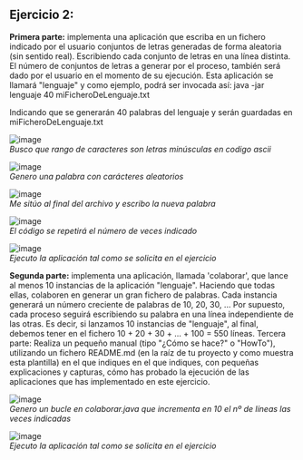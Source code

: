 
## Ejercicio 2:

**Primera parte:** implementa una aplicación que escriba en un fichero indicado por el usuario conjuntos de letras generadas de forma aleatoria (sin sentido real). Escribiendo cada conjunto de letras en una línea distinta. El número de conjuntos de letras a generar por el proceso, también será dado por el usuario en el momento de su ejecución. Esta aplicación se llamará "lenguaje" y como ejemplo, podrá ser invocada así:
java -jar lenguaje 40 miFicheroDeLenguaje.txt

Indicando que se generarán 40 palabras del lenguaje y serán guardadas en miFicheroDeLenguaje.txt

![image](https://user-images.githubusercontent.com/44543081/47618959-4bd7ea80-dad9-11e8-9560-67eb15991d67.png)  
*Busco que rango de caracteres son letras minúsculas en codigo ascii*

![image](https://user-images.githubusercontent.com/44543081/47619402-90b25000-dade-11e8-9933-d2ab916965e6.png)  
*Genero una palabra con carácteres aleatorios*

![image](https://user-images.githubusercontent.com/44543081/47619430-d242fb00-dade-11e8-8dfd-aa5a5b402ffd.png)  
*Me sitúo al final del archivo y escribo la nueva palabra*

![image](https://user-images.githubusercontent.com/44543081/47619483-5eedb900-dadf-11e8-88c1-2d4a8a9eb5e1.png)  
*El código se repetirá el número de veces indicado*

![image](https://user-images.githubusercontent.com/44543081/47619182-429c4d00-dadc-11e8-8572-ec9f52d0ca14.png)  
*Ejecuto la aplicación tal como se solicita en el ejercicio*


**Segunda parte:** implementa una aplicación, llamada 'colaborar', que lance al menos 10 instancias de la aplicación "lenguaje". Haciendo que todas ellas, colaboren en generar un gran fichero de palabras. Cada instancia generará un número creciente de palabras de 10, 20, 30, … Por supuesto, cada proceso seguirá escribiendo su palabra en una línea independiente de las otras. Es decir, si lanzamos 10 instancias de "lenguaje", al final, debemos tener en el fichero 10 + 20 + 30 + … + 100 = 550 líneas.
Tercera parte: Realiza un pequeño manual (tipo "¿Cómo se hace?" o "HowTo"), utilizando un fichero README.md (en la raíz de tu proyecto y como muestra esta plantilla) en el que indiques en el que indiques, con pequeñas explicaciones y capturas, cómo has probado la ejecución de las aplicaciones que has implementado en este ejercicio.

![image](https://user-images.githubusercontent.com/44543081/47619499-a8d69f00-dadf-11e8-911a-f1132b7bf498.png)  
*Genero un bucle en colaborar.java que incrementa en 10 el nº de líneas las veces indicadas*

![image](https://user-images.githubusercontent.com/44543081/47619305-80e63c00-dadd-11e8-8e43-524ab2f08af3.png)  
*Ejecuto la aplicación tal como se solicita en el ejercicio*

